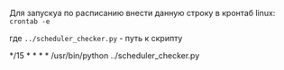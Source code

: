 Для запускуа по расписанию внести данную строку в кронтаб linux: `crontab -e`

где `../scheduler_checker.py` - путь к скрипту

*/15 * * * * /usr/bin/python ../scheduler_checker.py